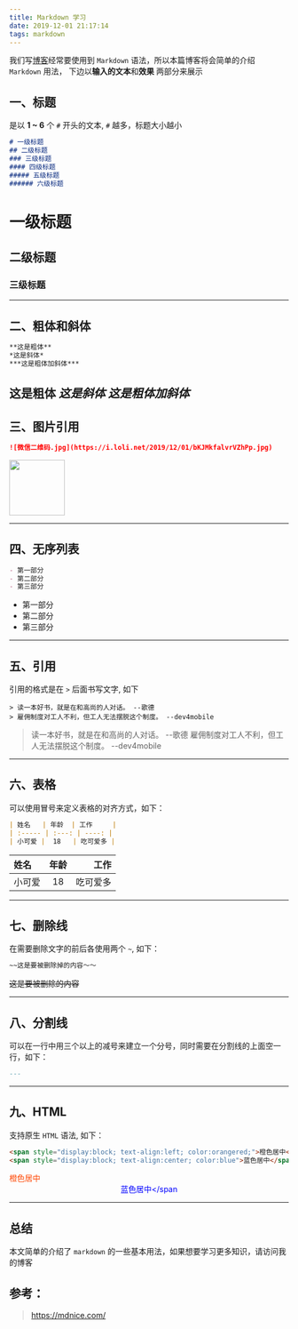 ```yaml
---
title: Markdown 学习
date: 2019-12-01 21:17:14
tags: markdown
---
```

我们写[博客](https://dev4mobiles.com)经常要使用到 `Markdown` 语法，所以本篇博客将会简单的介绍 `Markdown` 用法， 下边以**输入的文本**和**效果** 两部分来展示

## 一、标题

是以 **1 ~ 6** 个 `#` 开头的文本, `#` 越多，标题大小越小

```markdown
# 一级标题
## 二级标题
### 三级标题
#### 四级标题
##### 五级标题
###### 六级标题
```

# 一级标题
## 二级标题
### 三级标题

---

## 二、粗体和斜体

```markdown
**这是粗体**
*这是斜体*
***这是粗体加斜体***
```
**这是粗体**
*这是斜体*
***这是粗体加斜体***
---

## 三、图片引用

```markdown
![微信二维码.jpg](https://i.loli.net/2019/12/01/bKJMkfalvrVZhPp.jpg)
```

<img style="width:100px" src="https://i.loli.net/2019/12/01/bKJMkfalvrVZhPp.jpg">

---
## 四、无序列表
```markdown
- 第一部分
- 第二部分
- 第三部分
```

- 第一部分
- 第二部分
- 第三部分

---
## 五、引用
引用的格式是在 `>` 后面书写文字, 如下

```markdwon
> 读一本好书，就是在和高尚的人对话。 --歌德
> 雇佣制度对工人不利，但工人无法摆脱这个制度。 --dev4mobile
```
> 读一本好书，就是在和高尚的人对话。 --歌德
> 雇佣制度对工人不利，但工人无法摆脱这个制度。  --dev4mobile
---
## 六、表格

可以使用冒号来定义表格的对齐方式，如下：

```markdown
| 姓名   | 年龄  | 工作     |
| :----- | :---: | ----: |
| 小可爱 |  18   | 吃可爱多 |
```

| 姓名   | 年龄  | 工作     |
| :----- | :---: | ----: |
| 小可爱 |  18   | 吃可爱多 |

---
## 七、删除线

在需要删除文字的前后各使用两个 `~`, 如下：

```markdown
~~这是要被删除掉的内容～～
```
~~这是要被删除的内容~~

---
## 八、分割线

可以在一行中用三个以上的减号来建立一个分号，同时需要在分割线的上面空一行，如下：

```markdown
---
```
---

## 九、HTML

支持原生 `HTML` 语法, 如下：

```html
<span style="display:block; text-align:left; color:orangered;">橙色居中</span>
<span style="display:block; text-align:center; color:blue">蓝色居中</span>
```
<span style="display:block; text-align:left; color:orangered;">橙色居中</span>
<span style="display:block; text-align:center; color:blue">蓝色居中</span

---

## 总结

本文简单的介绍了 `markdown` 的一些基本用法，如果想要学习更多知识，请访问我的博客
## 参考：

> https://mdnice.com/
